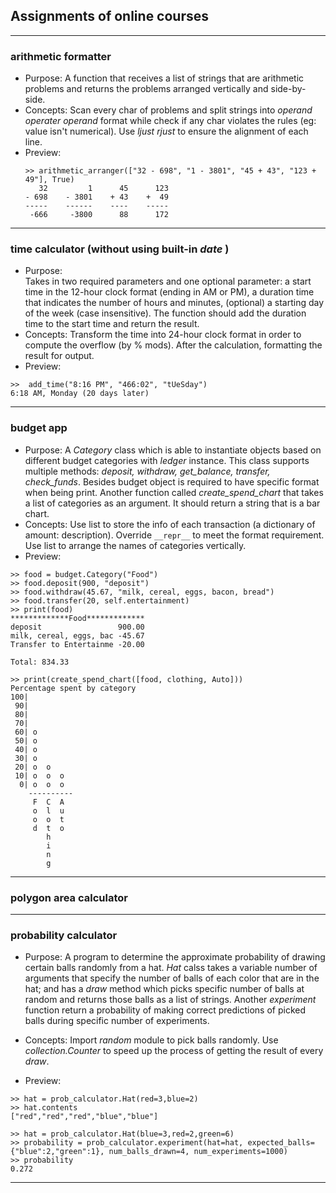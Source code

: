 ## Assignments of online courses
---

### arithmetic formatter

* Purpose: 
A function that receives a list of strings that are arithmetic problems and returns the problems arranged vertically and side-by-side.
* Concepts: 
Scan every char of problems and split strings into *operand operater operand* format while check if any char violates the rules (eg: value isn't numerical). Use *ljust* *rjust* to ensure the alignment of each line.
* Preview:
    ```
   >> arithmetic_arranger(["32 - 698", "1 - 3801", "45 + 43", "123 + 49"], True)
       32         1      45      123
    - 698    - 3801    + 43    +  49
    -----    ------    ----    -----
     -666     -3800      88      172
    ```
---
### time calculator (without using built-in *date* ) 

* Purpose:  
Takes in two required parameters and one optional parameter: a start time in the 12-hour clock format (ending in AM or PM), a duration time that indicates the number of hours and minutes, (optional) a starting day of the week (case insensitive).
The function should add the duration time to the start time and return the result.
* Concepts: 
Transform the time into 24-hour clock format in order to compute the overflow (by % mods). After the calculation, formatting the result for output.
* Preview:
```
>>  add_time("8:16 PM", "466:02", "tUeSday")
6:18 AM, Monday (20 days later)
```
---
### budget app

* Purpose: 
A *Category* class which is able to instantiate objects based on different budget categories with *ledger* instance. This class supports multiple methods: *deposit, withdraw, get_balance, transfer, check_funds*. Besides budget object is required to have specific format when being print.
Another function called *create_spend_chart* that takes a list of categories as an argument. It should return a string that is a bar chart.
* Concepts:
Use list to store the info of each transaction (a dictionary of amount: description). Override ```__repr__``` to meet the format requirement. Use list to arrange the names of categories vertically. 
* Preview:
```
>> food = budget.Category("Food")
>> food.deposit(900, "deposit")
>> food.withdraw(45.67, "milk, cereal, eggs, bacon, bread")
>> food.transfer(20, self.entertainment)
>> print(food)
*************Food*************
deposit                 900.00
milk, cereal, eggs, bac -45.67
Transfer to Entertainme -20.00

Total: 834.33

>> print(create_spend_chart([food, clothing, Auto]))
Percentage spent by category
100|  
 90|          
 80|          
 70|          
 60| o        
 50| o        
 40| o        
 30| o        
 20| o  o     
 10| o  o  o  
  0| o  o  o  
    ----------
     F  C  A 
     o  l  u 
     o  o  t 
     d  t  o 
        h    
        i    
        n    
        g    
```

---
### polygon area calculator
---
### probability calculator

* Purpose:
A program to determine the approximate probability of drawing certain balls randomly from a hat.
*Hat* calss takes a variable number of arguments that specify the number of balls of each color that are in the hat; and has a *draw* method which  picks specific number of balls at random and returns those balls as a list of strings.
Another *experiment* function return a probability of making correct predictions of picked balls during specific number of experiments.

* Concepts:
Import *random* module to pick balls randomly.
Use *collection.Counter* to speed up the process of getting the result of every *draw*.
* Preview:
```
>> hat = prob_calculator.Hat(red=3,blue=2)
>> hat.contents
["red","red","red","blue","blue"]

>> hat = prob_calculator.Hat(blue=3,red=2,green=6)
>> probability = prob_calculator.experiment(hat=hat, expected_balls={"blue":2,"green":1}, num_balls_drawn=4, num_experiments=1000)
>> probability
0.272
```
---

